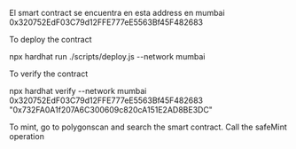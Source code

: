 El smart contract se encuentra en esta address en mumbai 0x320752EdF03C79d12FFE777eE5563Bf45F482683 

To deploy the contract

npx hardhat run ./scripts/deploy.js --network mumbai

To verify the contract

npx hardhat verify --network mumbai 0x320752EdF03C79d12FFE777eE5563Bf45F482683 "0x732FA0A1f207A6C300609c820cA151E2AD8BE3DC"


To mint, go to polygonscan and search the smart contract. Call the safeMint operation

